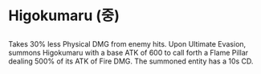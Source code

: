 # Higokumaru (중)

##

Takes 30% less Physical DMG from enemy hits. Upon Ultimate Evasion, summons Higokumaru with a base ATK of 600 to call forth a Flame Pillar dealing 500% of its ATK of Fire DMG. The summoned entity has a 10s CD.
